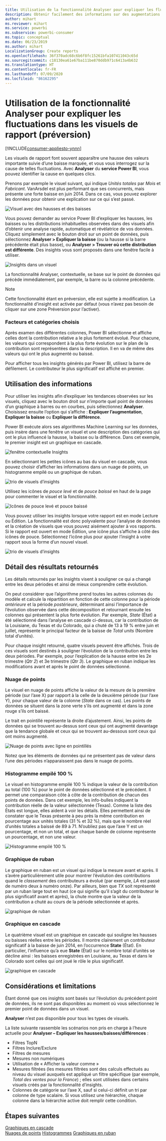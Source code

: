 ```yaml
---
title: Utilisation de la fonctionnalité Analyser pour expliquer les fluctuations dans les visuels de rapport
description: Obtenir facilement des informations sur des augmentations ou des diminutions dans Power BI Desktop
author: mihart
ms.reviewer: mihart
ms.service: powerbi
ms.subservice: powerbi-consumer
ms.topic: conceptual
ms.date: 06/23/2019
ms.author: mihart
LocalizationGroup: Create reports
ms.openlocfilehash: 36f370adc68c6b6f8fc15261bfa107411043c65d
ms.sourcegitcommit: c18130ea61e67ba111be870ddb971c6413a4b632
ms.translationtype: HT
ms.contentlocale: fr-FR
ms.lasthandoff: 07/09/2020
ms.locfileid: "86162295"
---
```

# <a name="use-the-analyze-feature-to-explain-fluctuations-in-report-visuals-preview"></a>Utilisation de la fonctionnalité Analyser pour expliquer les fluctuations dans les visuels de rapport (préversion)

[!INCLUDE[consumer-appliesto-ynnn](../includes/consumer-appliesto-ynnn.md)]

Les visuels de rapport font souvent apparaître une hausse des valeurs importante suivie d’une baisse marquée, et vous vous interrogez sur la cause de telles fluctuations. Avec **Analyser** du **service Power BI**, vous pouvez identifier la cause en quelques clics.

Prenons par exemple le visuel suivant, qui indique *Unités totales* par *Mois* et *Fabricant*. VanArsdel est plus performant que ses concurrents, mais présente une forte baisse en juin 2014. Dans ce cas, vous pouvez explorer les données pour obtenir une explication sur ce qui s’est passé. 

![Visuel avec des hausses et des baisses](media/end-user-analyze-visuals/power-bi-line-chart.png)

Vous pouvez demander au service Power BI d’expliquer les hausses, les baisses ou les distributions inhabituelles observées dans des visuels afin d’obtenir une analyse rapide, automatique et révélatrice de vos données. Cliquez simplement avec le bouton droit sur un point de données, puis sélectionnez **Analyser > Expliquer la baisse** (ou la hausse si la barre précédente était plus basse), ou **Analyser > Trouver où cette distribution est différente**. Des insights vous sont proposés dans une fenêtre facile à utiliser.

![Insights dans un visuel](media/end-user-analyze-visuals/power-bi-decrease.png)

La fonctionnalité Analyser, contextuelle, se base sur le point de données qui précède immédiatement, par exemple, la barre ou la colonne précédente.

> [!NOTE]
> Cette fonctionnalité étant en préversion, elle est sujette à modification. La fonctionnalité d’insight est activée par défaut (vous n’avez pas besoin de cliquer sur une zone Préversion pour l’activer).

### <a name="which-factors-and-categories-are-chosen"></a>Facteurs et catégories choisis

Après examen des différentes colonnes, Power BI sélectionne et affiche celles dont la contribution relative a le plus fortement évolué. Pour chacune, les valeurs qui correspondent à la plus forte évolution sur le plan de la contribution sont représentées dans la description. Il en va de même des valeurs qui ont le plus augmenté ou baissé.

Pour afficher tous les insights générés par Power BI, utilisez la barre de défilement. Le contributeur le plus significatif est affiché en premier. 

## <a name="using-insights"></a>Utilisation des informations
Pour utiliser les insights afin d’expliquer les tendances observées sur les visuels, cliquez avec le bouton droit sur n’importe quel point de données d’un graphique à barres ou en courbes, puis sélectionnez **Analyser**. Choisissez ensuite l’option qui s’affiche : **Expliquer l’augmentation**, **Expliquer la baisse** ou **Expliquer la différence**.

Power BI exécute alors ses algorithmes Machine Learning sur les données, puis insère dans une fenêtre un visuel et une description des catégories qui ont le plus influencé la hausse, la baisse ou la différence.  Dans cet exemple, le premier insight est un graphique en cascade.

![fenêtre contextuelle Insights](media/end-user-analyze-visuals/power-bi-insight.png)

En sélectionnant les petites icônes au bas du visuel en cascade, vous pouvez choisir d’afficher les informations dans un nuage de points, un histogramme empilé ou un graphique de ruban.

![trio de visuels d’insights](media/end-user-analyze-visuals/power-bi-options.png)

Utilisez les icônes de *pouce levé* et de *pouce baissé* en haut de la page pour commenter le visuel et la fonctionnalité.  

![Icônes de pouce levé et pouce baissé](media/end-user-analyze-visuals/power-bi-thumbs.png)


Vous pouvez utiliser les insights lorsque votre rapport est en mode Lecture ou Édition. La fonctionnalité est donc polyvalente pour l’analyse de données et la création de visuels que vous pouvez aisément ajouter à vos rapports. Si le rapport est ouvert en mode Édition, une icône plus s’affiche à côté des icônes de pouce. Sélectionnez l’icône plus pour ajouter l’insight à votre rapport sous la forme d’un nouvel visuel. 

![trio de visuels d’insights](media/end-user-analyze-visuals/power-bi-add-visual.png)

## <a name="details-of-the-results-returned"></a>Détail des résultats retournés

Les détails retournés par les insights visent à souligner ce qui a changé entre les deux périodes et ainsi de mieux comprendre cette évolution.  

On peut considérer que l’algorithme prend toutes les autres colonnes du modèle et calcule la répartition en fonction de cette colonne pour la période *antérieure* et la période *postérieure*, déterminant ainsi l’importance de l’évolution observée dans cette décomposition et retournant ensuite les colonnes qui présentent la plus forte évolution. Par exemple, *State* (État) a été sélectionné dans l’analyse en cascade ci-dessus, car la contribution de la Louisiane, du Texas et du Colorado, qui a chuté de 13 à 19 % entre juin et juillet, représente le principal facteur de la baisse de *Total units* (Nombre total d’unités).  

Pour chaque insight retourné, quatre visuels peuvent être affichés. Trois de ces visuels sont destinés à souligner l’évolution de la contribution entre les deux périodes. Par exemple, pour l’explication de la hausse entre les 2e trimestre (*Qtr 2*) et 3e trimestre (*Qtr 3*). Le graphique en ruban indique les modifications avant et après le point de données sélectionné.

### <a name="the-scatter-plot"></a>Nuage de points

Le visuel en nuage de points affiche la valeur de la mesure de la première période (sur l’axe X) par rapport à la celle de la deuxième période (sur l’axe Y), pour chaque valeur de la colonne (*State* dans ce cas). Les points de données se situent dans la zone verte s’ils ont augmenté et dans la zone rouge s’ils ont baissé. 

Le trait en pointillé représente la droite d’ajustement. Ainsi, les points de données qui se trouvent au-dessus sont ceux qui ont augmenté davantage que la tendance globale et ceux qui se trouvent au-dessous sont ceux qui ont moins augmenté.  

![Nuage de points avec ligne en pointillés](media/end-user-analyze-visuals/power-bi-scatter.png)

Notez que les éléments de données qui ne présentent pas de valeur dans l’une des périodes n’apparaissent pas dans le nuage de points.

### <a name="the-100-stacked-column-chart"></a>Histogramme empilé 100 %

Le visuel en histogramme empilé 100 % indique la valeur de la contribution au total (100 %) pour le point de données sélectionné et le précédent. Il permet une comparaison côte à côte de la contribution de chacun des points de données. Dans cet exemple, les info-bulles indiquent la contribution réelle de la valeur sélectionnée (Texas). Comme la liste des États est longue, elles aident à voir les détails. Elles permettent ainsi de constater que le Texas présente à peu près la même contribution en pourcentage aux unités totales (31 % et 32 %), mais que le nombre réel d’unités totales a baissé de 89 à 71. N’oubliez pas que l’axe Y est un pourcentage, et non un total, et que chaque bande de colonne représente un pourcentage, et non une valeur. 

![Histogramme empilé 100 %](media/end-user-analyze-visuals/power-bi-stacked.png)

### <a name="the-ribbon-chart"></a>Graphique de ruban

Le graphique en ruban est un visuel qui indique la mesure avant et après. Il s’avère particulièrement utile pour montrer l’évolution des contributions quand le *classement* des contributeurs a évolué (par exemple, *LA* est passé de numéro deux à numéro onze).  Par ailleurs, bien que *TX* soit représenté par un ruban large tout en haut (ce qui signifie qu’il s’agit du contributeur le plus significatif avant et après), la chute montre que la valeur de la contribution a chuté au cours de la période sélectionnée et après.

![graphique de ruban](media/end-user-analyze-visuals/power-bi-ribbon-tooltip.png)

### <a name="the-waterfall-chart"></a>Graphique en cascade

Le quatrième visuel est un graphique en cascade qui souligne les hausses ou baisses réelles entre les périodes. Il montre clairement un contributeur significatif à la baisse de juin 2014, en l’occurrence **State** (État). En particulier, l’influence qu’a eue **State** (État) sur le nombre total d’unités se décline ainsi : les baisses enregistrées en Louisiane, au Texas et dans le Colorado sont celles qui ont joué le rôle le plus significatif.      

![graphique en cascade](media/end-user-analyze-visuals/power-bi-insight.png)


 



## <a name="considerations-and-limitations"></a>Considérations et limitations
Étant donné que ces insights sont basés sur l’évolution du précédent point de données, ils ne sont pas disponibles au moment où vous sélectionnez le premier point de données dans un visuel. 

**Analyser** n’est pas disponible pour tous les types de visuels. 

La liste suivante rassemble les scénarios non pris en charge à l’heure actuelle pour **Analyser – Expliquer les hausses/baisses/différences** :

* Filtres TopN
* Filtres Inclure/Exclure
* Filtres de mesures
* Mesures non numériques
* Utilisation de « Afficher la valeur comme »
* Mesures filtrées (les mesures filtrées sont des calculs effectués au niveau du visuel auxquels est appliqué un filtre spécifique (par exemple, *Total des ventes pour la France*) ; elles sont utilisées dans certains visuels créés par la fonctionnalité d’insights.
* Colonnes de catégorie sur l’axe X, sauf si celui-ci définit un tri par colonne de type scalaire. Si vous utilisez une hiérarchie, chaque colonne dans la hiérarchie active doit remplir cette condition.


## <a name="next-steps"></a>Étapes suivantes
[Graphiques en cascade](../visuals/power-bi-visualization-waterfall-charts.md)    
[Nuages de points](../visuals/power-bi-visualization-scatter.md)
[Histogrammes](../visuals/power-bi-report-visualizations.md)
[Graphiques en ruban](../visuals/desktop-ribbon-charts.md)
